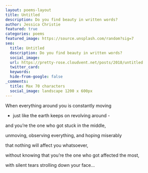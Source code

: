```yaml
---
layout: poems-layout
title: Untitled
description: Do you find beauty in written words?
author: Jessica Christie
featured: true
categories: poems
featured_image: https://source.unsplash.com/random?sig=7
seo:
  title: Untitled
  description: Do you find beauty in written words?
  social_image:
  url: https://pretty-rose.cloudvent.net/posts/2018/untitled
  twitter_card:
  keywords:
  hide-from-google: false
_comments:
  title: Max 70 characters
  social_image: landscape 1200 x 600px
---
```

When everything around you is constantly moving

- just like the earth keeps on revolving around -

and you’re the one who got stuck in the middle,

unmoving, observing everything, and hoping miserably

that nothing will affect you whatsoever,

without knowing that you’re the one who got affected the most,

with silent tears strolling down your face…

&nbsp;
